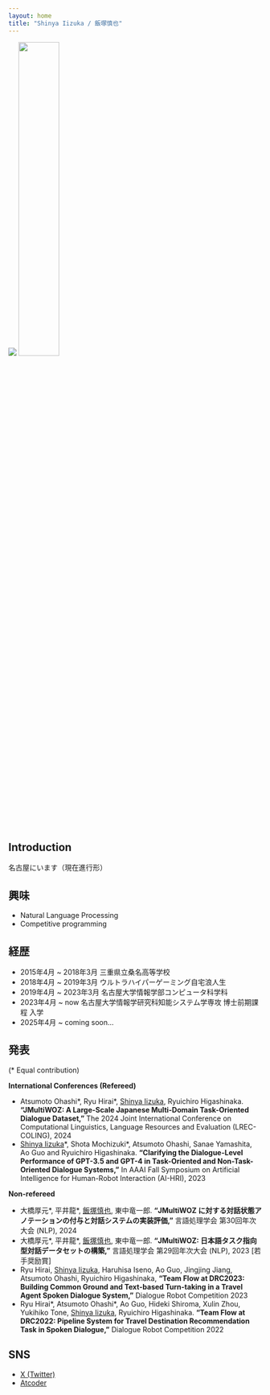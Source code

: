 ```yaml
---
layout: home
title: "Shinya Iizuka / 飯塚慎也"
---
```

<img src="https://github.com/shinyaaa1003/shinyaaa1003.github.io/assets/109857419/b52d37e7-ff51-489d-a9db-1da903e21a2d"> <img src="https://github.com/user-attachments/assets/f68be76c-a90f-48d7-a2c7-77fa999dfd80" width="40%">

## Introduction

名古屋にいます（現在進行形）

## 興味

- Natural Language Processing
- Competitive programming

## 経歴
- 2015年4月 ~ 2018年3月 三重県立桑名高等学校 
- 2018年4月 ~ 2019年3月 ウルトラハイパーゲーミング自宅浪人生
- 2019年4月 ~ 2023年3月 名古屋大学情報学部コンピュータ科学科 
- 2023年4月 ~ now 名古屋大学情報学研究科知能システム学専攻 博士前期課程 入学
- 2025年4月 ~ coming soon...

## 発表
(* Equal contribution)

**International Conferences (Refereed)**
- Atsumoto Ohashi\*, Ryu Hirai\*, <u>Shinya Iizuka</u>, Ryuichiro Higashinaka. **“JMultiWOZ: A Large-Scale Japanese Multi-Domain Task-Oriented Dialogue Dataset,”** The 2024 Joint International Conference on Computational Linguistics, Language Resources and Evaluation (LREC-COLING), 2024
- <u>Shinya Iizuka</u>\*, Shota Mochizuki\*, Atsumoto Ohashi, Sanae Yamashita, Ao Guo and Ryuichiro Higashinaka. **“Clarifying the Dialogue-Level Performance of GPT-3.5 and GPT-4 in Task-Oriented and Non-Task-Oriented Dialogue Systems,”** In AAAI Fall Symposium on Artificial Intelligence for Human-Robot Interaction (AI-HRI), 2023

**Non-refereed**
- 大橋厚元\*, 平井龍\*, <u>飯塚慎也</u>, 東中竜一郎. **“JMultiWOZ に対する対話状態アノテーションの付与と対話システムの実装評価,”** 言語処理学会 第30回年次大会 (NLP), 2024
- 大橋厚元\*, 平井龍\*, <u>飯塚慎也</u>, 東中竜一郎. **“JMultiWOZ: 日本語タスク指向型対話データセットの構築,”** 言語処理学会 第29回年次大会 (NLP), 2023 [若手奨励賞]
- Ryu Hirai, <u>Shinya Iizuka</u>, Haruhisa Iseno, Ao Guo, Jingjing Jiang, Atsumoto Ohashi, Ryuichiro Higashinaka, **“Team Flow at DRC2023: Building Common Ground and Text-based Turn-taking in a Travel Agent Spoken Dialogue System,”** Dialogue Robot Competition 2023
- Ryu Hirai\*, Atsumoto Ohashi\*, Ao Guo, Hideki Shiroma, Xulin Zhou, Yukihiko Tone, <u>Shinya Iizuka</u>, Ryuichiro Higashinaka. **“Team Flow at DRC2022: Pipeline System for Travel Destination Recommendation Task in Spoken Dialogue,”** Dialogue Robot Competition 2022

## SNS
- [X (Twitter)](https://twitter.com/aynihs_04)
- [Atcoder](https://atcoder.jp/users/shinya04)
